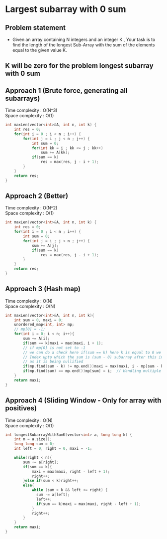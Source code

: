 # Largest subarray with 0 sum

## Problem statement

- Given an array containing N integers and an integer K., Your task is to find the length of the longest Sub-Array with the sum of the elements equal to the given value K.

## K will be zero for the problem longest subarray with 0 sum

## Approach 1 (Brute force, generating all subarrays)

Time complexity : O(N^3)  
Space complexity : O(1)

```cpp
int maxLen(vector<int>&A, int n, int k) {
    int res = 0;
    for(int i = 0 ; i < n ; i++) {
        for(int j = i ; j < n ; j++) {
            int sum = 0;
            for(int kk = i ; kk <= j ; kk++)
                sum += A[kk];
            if(sum == k)
                res = max(res, j - i + 1);
        }
    }
    return res;
}
```

## Approach 2 (Better)

Time complexity : O(N^2)  
Space complexity : O(1)

```cpp
int maxLen(vector<int>&A, int n, int k) {
    int res = 0;
    for(int i = 0 ; i < n ; i++) {
        int sum = 0;
        for(int j = i ; j < n ; j++) {
            sum += A[j];
            if(sum == k)
                res = max(res, j - i + 1);
        }
    }
    return res;
}
```

## Approach 3 (Hash map)

Time complexity : O(N)  
Space complexity : O(N)

```cpp
int maxLen(vector<int>&A, int n, int k){   
    int sum = 0, maxi = 0;
    unordered_map<int, int> mp;
    // mp[0] = -1;
    for(int i = 0; i < n; i++){
        sum += A[i];
        if(sum == k)maxi = max(maxi, i + 1);
        // if mp[0] is not set to -1
        // we can do a check here if(sum == k) here k is equal to 0 we can update with i + 1 as max index
        // Index upto which the sum is (sum - 0) subarray after this index to ith index will have sum as 0
        // as it is being nullified
        if(mp.find(sum - k) != mp.end())maxi = max(maxi, i - mp[sum - k]);
        if(mp.find(sum) == mp.end())mp[sum] = i;  // Handling multiple zeroes
    }
    return maxi;
}
```

## Approach 4 (Sliding Window - Only for array with positives)

Time complexity : O(N)  
Space complexity : O(1)

```cpp
int longestSubarrayWithSumK(vector<int> a, long long k) {
    int n = a.size();
    long long sum = 0;
    int left = 0, right = 0, maxi = -1;

    while(right < n){
        sum += a[right];
        if(sum == k){
            maxi = max(maxi, right - left + 1);
            right++;
        }else if(sum < k)right++;
        else{
            while (sum > k && left <= right) {
              sum -= a[left];
              left++;
              if(sum == k)maxi = max(maxi, right - left + 1);
            }
            right++;
        }    
    }
    return maxi;
}
```
